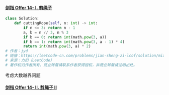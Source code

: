 #### [剑指 Offer 14- I. 剪绳子](https://leetcode-cn.com/problems/jian-sheng-zi-lcof/)

```python
class Solution:
    def cuttingRope(self, n: int) -> int:
        if n <= 3: return n - 1
        a, b = n // 3, n % 3
        if b == 0: return int(math.pow(3, a))
        if b == 1: return int(math.pow(3, a - 1) * 4)
        return int(math.pow(3, a) * 2)
# 作者：jyd
# 链接：https://leetcode-cn.com/problems/jian-sheng-zi-lcof/solution/mian-shi-ti-14-i-jian-sheng-zi-tan-xin-si-xiang-by/
# 来源：力扣（LeetCode）
# 著作权归作者所有。商业转载请联系作者获得授权，非商业转载请注明出处。
```



考虑大数越界问题

#### [剑指 Offer 14- II. 剪绳子 II](https://leetcode-cn.com/problems/jian-sheng-zi-ii-lcof/)
